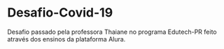 # Desafio-Covid-19
Desafio passado pela professora Thaiane no programa Edutech-PR feito através dos ensinos da plataforma Alura.
